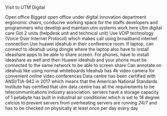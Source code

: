 Visit to UTM Digital

Open office
Biggest open office under digital innovation department
ergonomic chairs, conducive working space for the staffs
developers and programmers who develop and maintain utm systems work here
Utm digital care
Got 2 units (helpdesk unit and technical unit)
Use VOIP technology (Voice Over Internet Protocol) which makes call using broadband internet connection
Use huawei ideahub in their conference room. If laptop, can connect to ideahub using dongle where the laptop also have to install ideashare apps to be able to share screen. For phones, have to install ideashare as well and then Huawei ideahub and your phone must be connected to the same network to be able to screen share
Can annotate on ideahub like using normal whiteboards
Ideahub has 4k video camera for convenient online video conferences
Data centre
has been certified with ANSI/TIA-942 in 2017 which means that the American National Standards Institute has certified that utm data centre has all the requirements to be telecommunications industry association.
servers have a storage capacity of 1 petabyte
has built in industrial air conditioner which is set to 18 degree celcius to prevent servers from overheating
servers are running 24/7 and has to be checked on physically at least once per day every day
